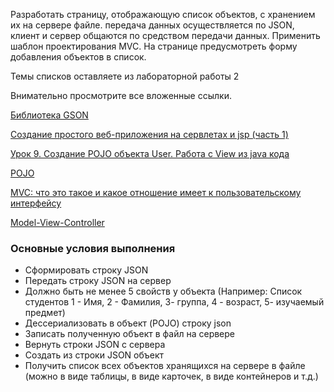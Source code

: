 Разработать страницу, отображающую список объектов, с хранением их на сервере файле. передача данных осуществляется по JSON, клиент и сервер общаются по средством передачи данных. Применить шаблон проектирования MVC. На странице предусмотреть форму добавления объектов в список.

Темы списков оставляете из лабораторной работы 2

Внимательно просмотрите все вложенные ссылки.

[Библиотека GSON](https://developer.alexanderklimov.ru/android/library/gson.php)

[Создание простого веб-приложения на сервлетах и jsp (часть 1)](https://javarush.com/groups/posts/328-sozdanie-prostogo-veb-prilozhenija-na-servletakh-i-jsp-chastjh-1)

[Урок 9. Создание POJO объекта User. Работа с View из java кода](https://devcolibri.com/unit/урок-8-создание-pojo-объекта-user-работа-с-view-из-java-2/)

[POJO](https://ru.wikipedia.org/wiki/POJO)

[MVC: что это такое и какое отношение имеет к пользовательскому интерфейсу](https://tproger.ru/articles/mvc/)

[Model-View-Controller](https://ru.wikipedia.org/wiki/Model-View-Controller)

### Основные условия выполнения

- Сформировать строку JSON
- Передать строку JSON на сервер
- Должно быть не менее 5 свойств у объекта (Например: Список студентов 1 - Имя, 2 - Фамилия,  3- группа, 4 - возраст,  5- изучаемый предмет)
- Дессериализовать в объект (POJO) строку json
- Записать полученную объект в файл на сервере
- Вернуть строки JSON с сервера
- Создать из строки JSON объект
- Получить список всех объектов хранящихся на сервере в файле (можно в виде таблицы, в виде карточек, в виде контейнеров и т.д.)
